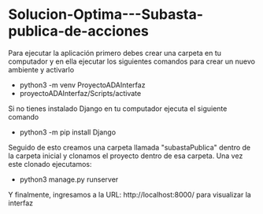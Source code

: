 # Solucion-Optima---Subasta-publica-de-acciones

Para ejecutar la aplicación primero debes crear una carpeta en tu computador y en ella ejecutar los siguientes comandos para crear un nuevo ambiente y activarlo

<ul>
<li>python3 -m venv ProyectoADAInterfaz</li>
<li>proyectoADAInterfaz/Scripts/activate</li>
</ul>

Si no tienes instalado Django en tu computador ejecuta el siguiente comando

<ul>
<li>python3 -m pip install Django</li>
</ul>

Seguido de esto creamos una carpeta llamada "subastaPublica" dentro de la carpeta inicial y clonamos el proyecto dentro de esa carpeta. Una vez este clonado ejecutamos: 

<ul>
<li>python3 manage.py runserver</li>
</ul>

Y finalmente, ingresamos a la URL: http://localhost:8000/ para visualizar la interfaz

